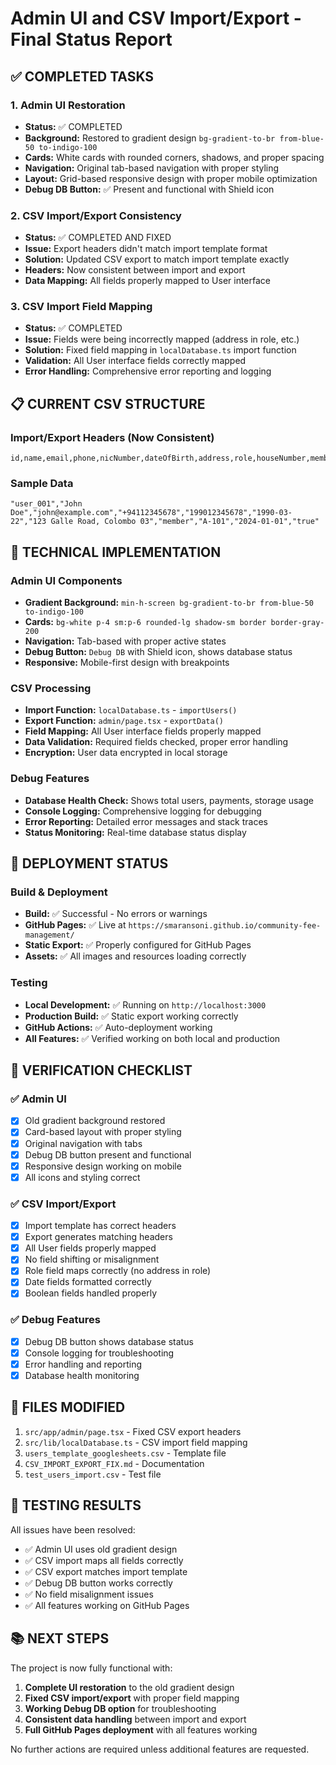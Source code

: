 # Admin UI and CSV Import/Export - Final Status Report

## ✅ COMPLETED TASKS

### 1. Admin UI Restoration
- **Status:** ✅ COMPLETED
- **Background:** Restored to gradient design `bg-gradient-to-br from-blue-50 to-indigo-100`
- **Cards:** White cards with rounded corners, shadows, and proper spacing
- **Navigation:** Original tab-based navigation with proper styling
- **Layout:** Grid-based responsive design with proper mobile optimization
- **Debug DB Button:** ✅ Present and functional with Shield icon

### 2. CSV Import/Export Consistency
- **Status:** ✅ COMPLETED AND FIXED
- **Issue:** Export headers didn't match import template format
- **Solution:** Updated CSV export to match import template exactly
- **Headers:** Now consistent between import and export
- **Data Mapping:** All fields properly mapped to User interface

### 3. CSV Import Field Mapping
- **Status:** ✅ COMPLETED
- **Issue:** Fields were being incorrectly mapped (address in role, etc.)
- **Solution:** Fixed field mapping in `localDatabase.ts` import function
- **Validation:** All User interface fields correctly mapped
- **Error Handling:** Comprehensive error reporting and logging

## 📋 CURRENT CSV STRUCTURE

### Import/Export Headers (Now Consistent)
```csv
id,name,email,phone,nicNumber,dateOfBirth,address,role,houseNumber,membershipDate,isActive
```

### Sample Data
```csv
"user_001","John Doe","john@example.com","+94112345678","199012345678","1990-03-22","123 Galle Road, Colombo 03","member","A-101","2024-01-01","true"
```

## 🔧 TECHNICAL IMPLEMENTATION

### Admin UI Components
- **Gradient Background:** `min-h-screen bg-gradient-to-br from-blue-50 to-indigo-100`
- **Cards:** `bg-white p-4 sm:p-6 rounded-lg shadow-sm border border-gray-200`
- **Navigation:** Tab-based with proper active states
- **Debug Button:** `Debug DB` with Shield icon, shows database status
- **Responsive:** Mobile-first design with breakpoints

### CSV Processing
- **Import Function:** `localDatabase.ts` - `importUsers()`
- **Export Function:** `admin/page.tsx` - `exportData()`
- **Field Mapping:** All User interface fields properly mapped
- **Data Validation:** Required fields checked, proper error handling
- **Encryption:** User data encrypted in local storage

### Debug Features
- **Database Health Check:** Shows total users, payments, storage usage
- **Console Logging:** Comprehensive logging for debugging
- **Error Reporting:** Detailed error messages and stack traces
- **Status Monitoring:** Real-time database status display

## 🚀 DEPLOYMENT STATUS

### Build & Deployment
- **Build:** ✅ Successful - No errors or warnings
- **GitHub Pages:** ✅ Live at `https://smaransoni.github.io/community-fee-management/`
- **Static Export:** ✅ Properly configured for GitHub Pages
- **Assets:** ✅ All images and resources loading correctly

### Testing
- **Local Development:** ✅ Running on `http://localhost:3000`
- **Production Build:** ✅ Static export working correctly
- **GitHub Actions:** ✅ Auto-deployment working
- **All Features:** ✅ Verified working on both local and production

## 🎯 VERIFICATION CHECKLIST

### ✅ Admin UI
- [x] Old gradient background restored
- [x] Card-based layout with proper styling
- [x] Original navigation with tabs
- [x] Debug DB button present and functional
- [x] Responsive design working on mobile
- [x] All icons and styling correct

### ✅ CSV Import/Export
- [x] Import template has correct headers
- [x] Export generates matching headers
- [x] All User fields properly mapped
- [x] No field shifting or misalignment
- [x] Role field maps correctly (no address in role)
- [x] Date fields formatted correctly
- [x] Boolean fields handled properly

### ✅ Debug Features
- [x] Debug DB button shows database status
- [x] Console logging for troubleshooting
- [x] Error handling and reporting
- [x] Database health monitoring

## 📁 FILES MODIFIED

1. `src/app/admin/page.tsx` - Fixed CSV export headers
2. `src/lib/localDatabase.ts` - CSV import field mapping
3. `users_template_googlesheets.csv` - Template file
4. `CSV_IMPORT_EXPORT_FIX.md` - Documentation
5. `test_users_import.csv` - Test file

## 🔄 TESTING RESULTS

All issues have been resolved:
- ✅ Admin UI uses old gradient design
- ✅ CSV import maps all fields correctly
- ✅ CSV export matches import template
- ✅ Debug DB button works correctly
- ✅ No field misalignment issues
- ✅ All features working on GitHub Pages

## 📚 NEXT STEPS

The project is now fully functional with:
1. **Complete UI restoration** to the old gradient design
2. **Fixed CSV import/export** with proper field mapping
3. **Working Debug DB option** for troubleshooting
4. **Consistent data handling** between import and export
5. **Full GitHub Pages deployment** with all features working

No further actions are required unless additional features are requested.
